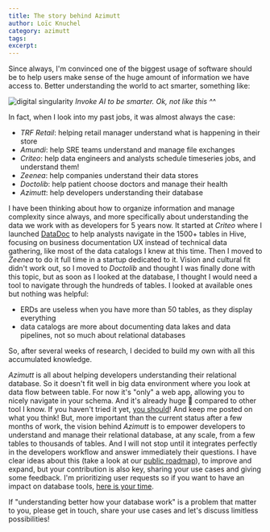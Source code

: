 ```yaml
---
title: The story behind Azimutt
author: Loïc Knuchel
category: azimutt
tags: 
excerpt: 
---
```


Since always, I'm convinced one of the biggest usage of software should be to help users make sense of the huge amount of information we have access to.
Better understanding the world to act smarter, something like:

![digital singularity](./{{slug}}/digital-singularity.jpg)
*Invoke AI to be smarter. Ok, not like this ^^*

In fact, when I look into my past jobs, it was almost always the case:

- *TRF Retail*: helping retail manager understand what is happening in their store
- *Amundi*: help SRE teams understand and manage file exchanges
- *Criteo*: help data engineers and analysts schedule timeseries jobs, and understand them!
- *Zeenea*: help companies understand their data stores
- *Doctolib*: help patient choose doctors and manage their health
- *Azimutt*: help developers understanding their database

I have been thinking about how to organize information and manage complexity since always, and more specifically about understanding the data we work with as developers for 5 years now.
It started at *Criteo* where I launched [DataDoc](https://medium.com/criteo-engineering/datadoc-the-criteo-data-observability-platform-2cd826a9a1af) to help analysts navigate in the 1500+ tables in Hive, focusing on business documentation UX instead of technical data gathering, like most of the data catalogs I knew at this time.
Then I moved to *Zeenea* to do it full time in a startup dedicated to it.
Vision and cultural fit didn't work out, so I moved to *Doctolib* and thought I was finally done with this topic, but as soon as I looked at the database, I thought I would need a tool to navigate through the hundreds of tables.
I looked at available ones but nothing was helpful:
- ERDs are useless when you have more than 50 tables, as they display everything
- data catalogs are more about documenting data lakes and data pipelines, not so much about relational databases

So, after several weeks of research, I decided to build my own with all this accumulated knowledge.

*Azimutt* is all about helping developers understanding their relational database.
So it doesn't fit well in big data environment where you look at data flow between table.
For now it's "only" a web app, allowing you to nicely navigate in your schema. And it's already huge 🤩 compared to other tool I know.
If you haven't tried it yet, [you should](/app)! And keep me posted on what you think!
But, more important than the current status after a few months of work, the vision behind *Azimutt* is to empower developers to understand and manage their relational database, at any scale, from a few tables to thousands of tables.
And I will not stop until it integrates perfectly in the developers workflow and answer immediately their questions.
I have clear ideas about this (take a look at our [public roadmap](https://github.com/azimuttapp/azimutt/projects/1)), to improve and expand, but your contribution is also key, sharing your use cases and giving some feedback. I'm prioritizing user requests so if you want to have an impact on database tools, [here is your time](https://github.com/azimuttapp/azimutt/discussions).

If "understanding better how your database work" is a problem that matter to you, please get in touch, share your use cases and let's discuss limitless possibilities! 

